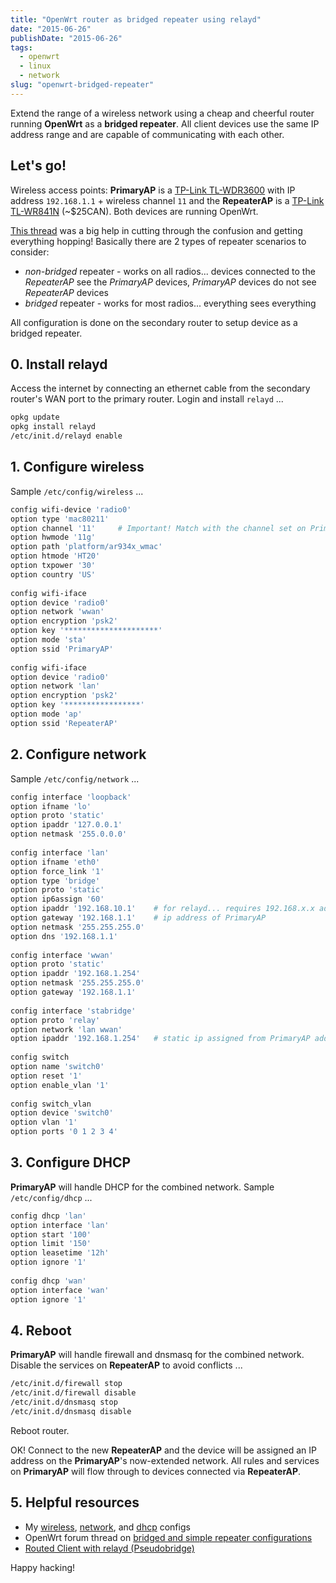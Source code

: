 ```yaml
---
title: "OpenWrt router as bridged repeater using relayd"
date: "2015-06-26"
publishDate: "2015-06-26"
tags:
  - openwrt
  - linux
  - network
slug: "openwrt-bridged-repeater"
---
```


Extend the range of a wireless network using a cheap and cheerful router running **OpenWrt** as a **bridged repeater**. All client devices use the same IP address range and are capable of communicating with each other.

## Let's go!

Wireless access points: **PrimaryAP** is a [TP-Link TL-WDR3600](http://www.circuidipity.com/supercharge-a-home-router-using-openwrt-pt2.html) with IP address `192.168.1.1` + wireless channel `11` and the **RepeaterAP** is a [TP-Link TL-WR841N](http://www.circuidipity.com/pingparade4.html) (~$25CAN). Both devices are running OpenWrt.

[This thread](https://forum.openwrt.org/viewtopic.php?id=39077) was a big help in cutting through the confusion and getting everything hopping! Basically there are 2 types of repeater scenarios to consider:

* *non-bridged* repeater - works on all radios... devices connected to the *RepeaterAP* see the *PrimaryAP* devices, *PrimaryAP* devices do not see *RepeaterAP* devices
* *bridged* repeater - works for most radios... everything sees everything

All configuration is done on the secondary router to setup device as a bridged repeater.

## 0. Install relayd

Access the internet by connecting an ethernet cable from the secondary router's WAN port to the primary router. Login and install `relayd` ...

```bash
opkg update                                                                          
opkg install relayd                                                                  
/etc/init.d/relayd enable                                                            
```

## 1. Configure wireless

Sample `/etc/config/wireless` ...

```bash
config wifi-device 'radio0'                                                        
option type 'mac80211'                                                         
option channel '11'     # Important! Match with the channel set on PrimaryAP                                                            
option hwmode '11g'                                                            
option path 'platform/ar934x_wmac'                                             
option htmode 'HT20'                                                           
option txpower '30'                                                            
option country 'US'                                                            
                                                                                   
config wifi-iface                                                                  
option device 'radio0'                                                         
option network 'wwan'                                                          
option encryption 'psk2'                                                       
option key '*********************'                                             
option mode 'sta'                                                              
option ssid 'PrimaryAP'                                                        
                                                                                 
config wifi-iface                                                                  
option device 'radio0'                                                         
option network 'lan'                                                       
option encryption 'psk2'                                                   
option key '*****************'                                             
option mode 'ap'                                                           
option ssid 'RepeaterAP'
```

## 2. Configure network

Sample `/etc/config/network` ...

```bash
config interface 'loopback'                                                        
option ifname 'lo'                                                             
option proto 'static'                                                          
option ipaddr '127.0.0.1'                                                      
option netmask '255.0.0.0'                                                     
                                                                                  
config interface 'lan'                                                             
option ifname 'eth0'                                                           
option force_link '1'                                                          
option type 'bridge'                                                           
option proto 'static'                                                          
option ip6assign '60'                                                          
option ipaddr '192.168.10.1'    # for relayd... requires 192.168.x.x address but not used by clients
option gateway '192.168.1.1'    # ip address of PrimaryAP                      
option netmask '255.255.255.0'                                                 
option dns '192.168.1.1'                                                       
                                                                                  
config interface 'wwan'                                                            
option proto 'static'                                                          
option ipaddr '192.168.1.254'                                                  
option netmask '255.255.255.0'                                                 
option gateway '192.168.1.1'                                                   
                                                                                   
config interface 'stabridge'                                                       
option proto 'relay'                                                           
option network 'lan wwan'                                                      
option ipaddr '192.168.1.254'   # static ip assigned from PrimaryAP address range         
                                                                                  
config switch                                                                      
option name 'switch0'                                                          
option reset '1'                                                               
option enable_vlan '1'                                                         
                                                                                   
config switch_vlan                                                                 
option device 'switch0'                                                        
option vlan '1'                                                                
option ports '0 1 2 3 4'
```

## 3. Configure DHCP

**PrimaryAP** will handle DHCP for the combined network. Sample `/etc/config/dhcp` ...

```bash
config dhcp 'lan'                                                                  
option interface 'lan'                                                         
option start '100'                                                             
option limit '150'                                                             
option leasetime '12h'                                                         
option ignore '1'                                                              
                                                                                   
config dhcp 'wan'                                                                  
option interface 'wan'                                                         
option ignore '1'
```

## 4. Reboot

**PrimaryAP** will handle firewall and dnsmasq for the combined network. Disable the services on **RepeaterAP** to avoid conflicts ...

```bash
/etc/init.d/firewall stop                                                            
/etc/init.d/firewall disable                                                         
/etc/init.d/dnsmasq stop                                                             
/etc/init.d/dnsmasq disable                                                          
```

Reboot router.

OK! Connect to the new **RepeaterAP** and the device will be assigned an IP address on the **PrimaryAP**'s now-extended network. All rules and services on **PrimaryAP** will flow through to devices connected via **RepeaterAP**.

## 5. Helpful resources

* My [wireless](https://github.com/vonbrownie/linux-post-install/blob/master/config/openwrt/bridged_repeater/etc/config/wireless), [network](https://github.com/vonbrownie/linux-post-install/blob/master/config/openwrt/bridged_repeater/etc/config/network), and [dhcp](https://github.com/vonbrownie/linux-post-install/blob/master/config/openwrt/bridged_repeater/etc/config/dhcp) configs
* OpenWrt forum thread on [bridged and simple repeater configurations](https://forum.openwrt.org/viewtopic.php?id=39077)
* [Routed Client with relayd (Pseudobridge)](http://wiki.openwrt.org/doc/recipes/relayclient)

Happy hacking!
